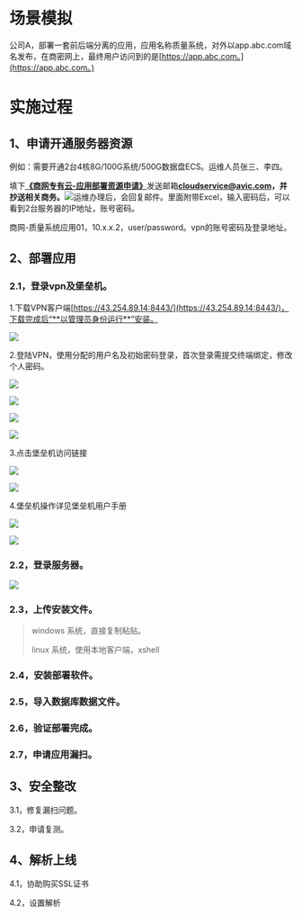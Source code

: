 # 场景模拟

公司A，部署一套前后端分离的应用，应用名称质量系统，对外以app.abc.com域名发布，在商密网上，最终用户访问到的是[https://app.abc.com。](https://app.abc.com。)

# 实施过程

## 1、申请开通服务器资源

例如：需要开通2台4核8G/100G系统/500G数据盘ECS。运维人员张三、李四。

填下[**《商网专有云-应用部署资源申请》**](/assets/xxxx系统-商网专有云-应用部署资源申请-V3.0.xlsx)发送邮箱**cloudservice@avic.com，并抄送相关商务。**![](/assets/示例2.png)运维办理后，会回复邮件。里面附带Excel，输入密码后，可以看到2台服务器的IP地址，账号密码。

商网-质量系统应用01，10.x.x.2，user/password。vpn的账号密码及登录地址。

## 2、部署应用

### 2.1，登录vpn及堡垒机。

1.下载VPN客户端[https://43.254.89.14:8443/](https://43.254.89.14:8443/)，下载完成后“**以管理员身份运行**”安装。

![](/assets/vpn1.png)

2.登陆VPN，使用分配的用户名及初始密码登录，首次登录需提交终端绑定，修改个人密码。

![](/assets/vpn2.png)

![](/assets/vpn3.png)

![](/assets/vpn4.png)

![](/assets/vpn5.png)

3.点击堡垒机访问链接

![](/assets/vpn6.png)

![](/assets/vpn7.png)

4.堡垒机操作详见堡垒机用户手册

![](/assets/b1.png)

![](/assets/b2.png)

### 2.2，登录服务器。

![](/assets/b3.png)

### 2.3，上传安装文件。

> windows 系统，直接复制粘贴。
>
> linux 系统，使用本地客户端，xshell

### 2.4，安装部署软件。

### 2.5，导入数据库数据文件。

### 2.6，验证部署完成。

### 2.7，申请应用漏扫。

## 3、安全整改

3.1，修复漏扫问题。

3.2，申请复测。

## 4、解析上线

4.1，协助购买SSL证书

4.2，设置解析

